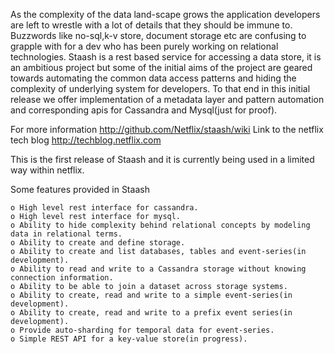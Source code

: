 As the complexity of the data land-scape grows the application developers are left to wrestle with a lot of details that they should be immune to. Buzzwords like no-sql,k-v store, document storage etc are confusing to  grapple with for a dev who has been purely working on relational technologies. Staash is a rest based service for accessing a data store, it is an ambitious project but some of the initial aims of the project are geared towards automating the common data access patterns and hiding the complexity of underlying system for developers. To that end in this initial release   we  offer implementation of a metadata layer and pattern automation and corresponding apis for  Cassandra and Mysql(just for proof).


For more information http://github.com/Netflix/staash/wiki
Link to the netflix tech blog http://techblog.netflix.com

This is the first release of Staash and it is currently being used in a limited way within netflix.

Some features provided in Staash

    o High level rest interface for cassandra.
    o High level rest interface for mysql.
    o Ability to hide complexity behind relational concepts by modeling data in relational terms.
    o Ability to create and define storage.
    o Ability to create and list databases, tables and event-series(in development).
    o Ability to read and write to a Cassandra storage without knowing connection information.
    o Ability to be able to join a dataset across storage systems.
    o Ability to create, read and write to a simple event-series(in development).
    o Ability to create, read and write to a prefix event series(in development).
    o Provide auto-sharding for temporal data for event-series.
    o Simple REST API for a key-value store(in progress).
